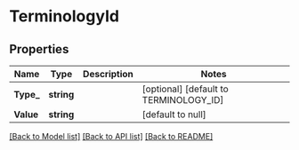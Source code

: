 # TerminologyId

## Properties
Name | Type | Description | Notes
------------ | ------------- | ------------- | -------------
**Type_** | **string** |  | [optional] [default to TERMINOLOGY_ID]
**Value** | **string** |  | [default to null]

[[Back to Model list]](../README.md#documentation-for-models) [[Back to API list]](../README.md#documentation-for-api-endpoints) [[Back to README]](../README.md)

